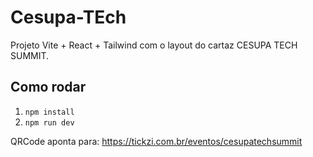 # Cesupa-TEch

Projeto Vite + React + Tailwind com o layout do cartaz CESUPA TECH SUMMIT.

## Como rodar

1. `npm install`
2. `npm run dev`

QRCode aponta para: https://tickzi.com.br/eventos/cesupatechsummit


